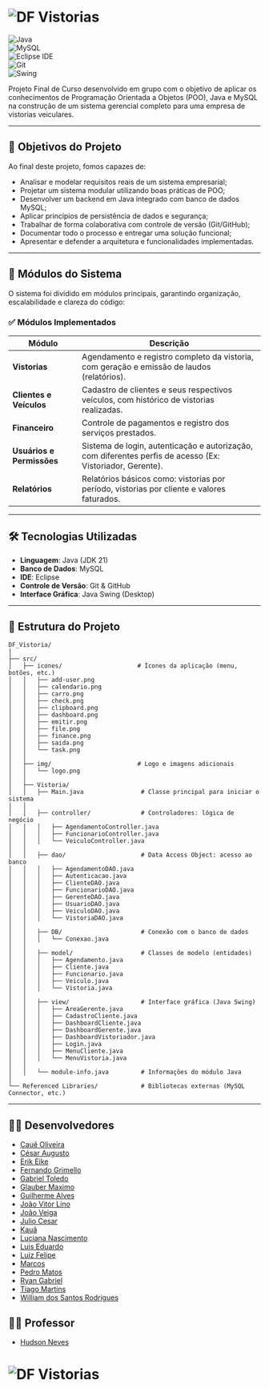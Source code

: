 # ![DF Vistorias](imagens/logo.gif)

![Java](https://img.shields.io/badge/Java-21-orange?logo=java&logoColor=white)  
![MySQL](https://img.shields.io/badge/MySQL-Database-blue?logo=mysql&logoColor=white)  
![Eclipse IDE](https://img.shields.io/badge/Eclipse-IDE-purple?logo=eclipseide&logoColor=white)  
![Git](https://img.shields.io/badge/Git-Version%20Control-red?logo=git&logoColor=white)  
![Swing](https://img.shields.io/badge/Java-Swing-yellow?logo=coffeescript&logoColor=white)  

Projeto Final de Curso desenvolvido em grupo com o objetivo de aplicar os conhecimentos de Programação Orientada a Objetos (POO), Java e MySQL na construção de um sistema gerencial completo para uma empresa de vistorias veiculares.

---

## 🎯 Objetivos do Projeto  

Ao final deste projeto, fomos capazes de:  

- Analisar e modelar requisitos reais de um sistema empresarial;  
- Projetar um sistema modular utilizando boas práticas de POO;  
- Desenvolver um backend em Java integrado com banco de dados MySQL;  
- Aplicar princípios de persistência de dados e segurança;  
- Trabalhar de forma colaborativa com controle de versão (Git/GitHub);  
- Documentar todo o processo e entregar uma solução funcional;  
- Apresentar e defender a arquitetura e funcionalidades implementadas.  

---

## 🧩 Módulos do Sistema  

O sistema foi dividido em módulos principais, garantindo organização, escalabilidade e clareza do código:  

### ✅ Módulos Implementados  

| Módulo                        | Descrição                                                                                                                                         |
|-------------------------------|---------------------------------------------------------------------------------------------------------------------------------------------------|
| **Vistorias**                 | Agendamento e registro completo da vistoria, com geração e emissão de laudos (relatórios).                                                        |
| **Clientes e Veículos**       | Cadastro de clientes e seus respectivos veículos, com histórico de vistorias realizadas.                                                           |
| **Financeiro**                | Controle de pagamentos e registro dos serviços prestados.                                                                                         |
| **Usuários e Permissões**     | Sistema de login, autenticação e autorização, com diferentes perfis de acesso (Ex: Vistoriador, Gerente).                                       |
| **Relatórios**                | Relatórios básicos como: vistorias por período, vistorias por cliente e valores faturados.                                                        |

---

## 🛠️ Tecnologias Utilizadas  

- **Linguagem**: Java (JDK 21)  
- **Banco de Dados**: MySQL  
- **IDE**: Eclipse  
- **Controle de Versão**: Git & GitHub  
- **Interface Gráfica**: Java Swing (Desktop)  

---

## 📂 Estrutura do Projeto  

```
DF_Vistoria/
│
├── src/
│   ├── icones/                     # Ícones da aplicação (menu, botões, etc.)
│   │   ├── add-user.png
│   │   ├── calendario.png
│   │   ├── carro.png
│   │   ├── check.png
│   │   ├── clipboard.png
│   │   ├── dashboard.png
│   │   ├── emitir.png
│   │   ├── file.png
│   │   ├── finance.png
│   │   ├── saida.png
│   │   └── task.png
│   │
│   ├── img/                        # Logo e imagens adicionais
│   │   └── logo.png
│   │
│   ├── Vistoria/
│   │   ├── Main.java                # Classe principal para iniciar o sistema
│   │
│   │   ├── controller/              # Controladores: lógica de negócio
│   │   │   ├── AgendamentoController.java
│   │   │   ├── FuncionarioController.java
│   │   │   └── VeiculoController.java
│   │
│   │   ├── dao/                     # Data Access Object: acesso ao banco
│   │   │   ├── AgendamentoDAO.java
│   │   │   ├── Autenticacao.java
│   │   │   ├── ClienteDAO.java
│   │   │   ├── FuncionarioDAO.java
│   │   │   ├── GerenteDAO.java
│   │   │   ├── UsuarioDAO.java
│   │   │   ├── VeiculoDAO.java
│   │   │   └── VistoriaDAO.java
│   │
│   │   ├── DB/                      # Conexão com o banco de dados
│   │   │   └── Conexao.java
│   │
│   │   ├── model/                   # Classes de modelo (entidades)
│   │   │   ├── Agendamento.java
│   │   │   ├── Cliente.java
│   │   │   ├── Funcionario.java
│   │   │   ├── Veiculo.java
│   │   │   └── Vistoria.java
│   │
│   │   ├── view/                    # Interface gráfica (Java Swing)
│   │   │   ├── AreaGerente.java
│   │   │   ├── CadastroCliente.java
│   │   │   ├── DashboardCliente.java
│   │   │   ├── DashboardGerente.java
│   │   │   ├── DashboardVistoriador.java
│   │   │   ├── Login.java
│   │   │   ├── MenuCliente.java
│   │   │   └── MenuVistoria.java
│   │
│   │   └── module-info.java         # Informações do módulo Java
│
└── Referenced Libraries/            # Bibliotecas externas (MySQL Connector, etc.)
```

---

## 👨‍💻 Desenvolvedores 
- [Cauê Oliveira](https://github.com/Caueoliveira-064) 
- [César Augusto](https://github.com/Cesar0208)
- [Erik Eike](https://github.com/ErikEikeSilva)
- [Fernando Grimello](https://github.com/fernandogrimello)
- [Gabriel Toledo](https://github.com/toledoz)
- [Glauber Maximo](https://github.com/GlauberMaximo)
- [Guilherme Alves](https://github.com/guizera0701)
- [João Vitor Lino](https://github.com/joao2740)
- [João Veiga](https://github.com/joaomvgh)
- [Julio Cesar](https://github.com/Julio5630)
- [Kauã ](https://github.com/Knunesth)
- [Luciana Nascimento](https://github.com/Luciana-Anascimento)
- [Luis Eduardo](https://github.com/xnigthking)
- [Luiz Felipe](https://github.com/luizfelipe90)
- [Marcos](https://github.com/ml2000322)
- [Pedro Matos](https://github.com/PMDL-0310)
- [Ryan Gabriel](https://github.com/Ryan25023110)
- [Tiago Martins](https://github.com/Massacral)
- [William dos Santos Rodrigues](https://github.com/William-Willam)

## 👨‍🏫 Professor  
- [Hudson Neves](https://github.com/HudsonNeves)

# ![DF Vistorias](imagens/parte_do_projeto.gif)
